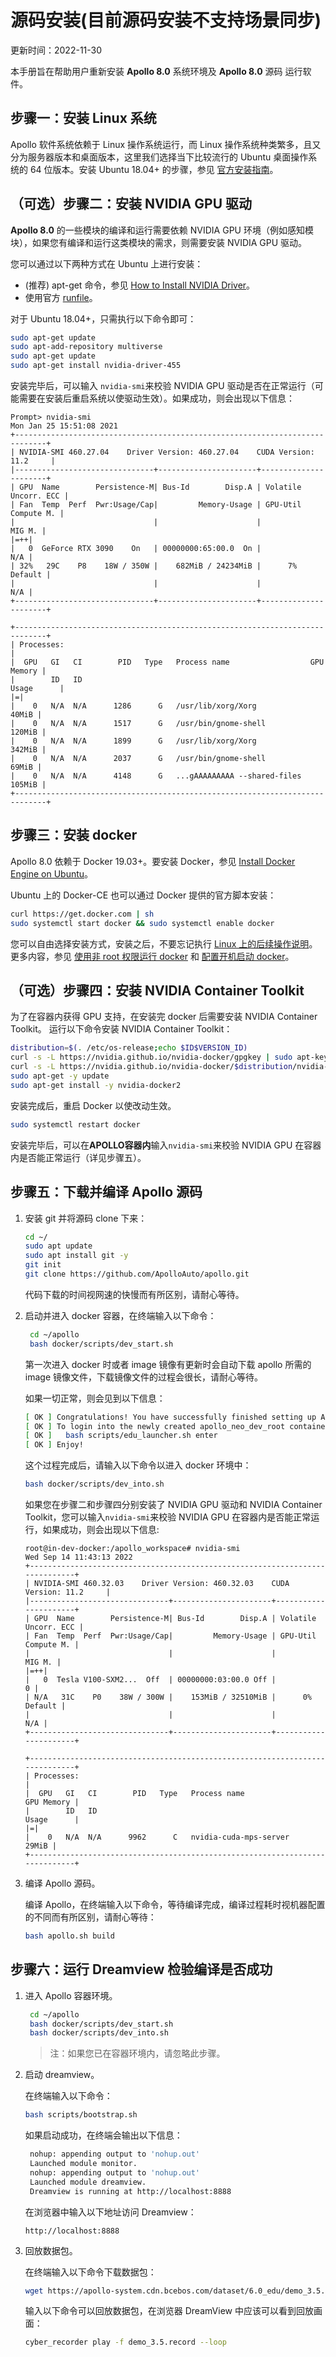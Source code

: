 
# 源码安装(目前源码安装不支持场景同步)

更新时间：2022-11-30

本手册旨在帮助用户重新安装 **Apollo 8.0** 系统环境及 **Apollo 8.0** 源码 运行软件。

## [](https://apollo.baidu.com/Apollo-Homepage-Document/Apollo_Doc_CN_8_0/%E5%AE%89%E8%A3%85%E8%AF%B4%E6%98%8E/%E6%BA%90%E7%A0%81%E5%AE%89%E8%A3%85#%E6%AD%A5%E9%AA%A4%E4%B8%80%EF%BC%9A%E5%AE%89%E8%A3%85-linux-%E7%B3%BB%E7%BB%9F)步骤一：安装 Linux 系统

Apollo 软件系统依赖于 Linux 操作系统运行，而 Linux 操作系统种类繁多，且又分为服务器版本和桌面版本，这里我们选择当下比较流行的 Ubuntu 桌面操作系统的 64 位版本。安装 Ubuntu 18.04+ 的步骤，参见 [官方安装指南](https://ubuntu.com/tutorials/install-ubuntu-desktop)。

## [](https://apollo.baidu.com/Apollo-Homepage-Document/Apollo_Doc_CN_8_0/%E5%AE%89%E8%A3%85%E8%AF%B4%E6%98%8E/%E6%BA%90%E7%A0%81%E5%AE%89%E8%A3%85#%EF%BC%88%E5%8F%AF%E9%80%89%EF%BC%89%E6%AD%A5%E9%AA%A4%E4%BA%8C%EF%BC%9A%E5%AE%89%E8%A3%85-nvidia-gpu-%E9%A9%B1%E5%8A%A8)（可选）步骤二：安装 NVIDIA GPU 驱动

**Apollo 8.0** 的一些模块的编译和运行需要依赖 NVIDIA GPU 环境（例如感知模块），如果您有编译和运行这类模块的需求，则需要安装 NVIDIA GPU 驱动。

您可以通过以下两种方式在 Ubuntu 上进行安装：

- (推荐) apt-get 命令，参见 [How to Install NVIDIA Driver](https://github.com/NVIDIA/nvidia-docker/wiki/Frequently-Asked-Questions#how-do-i-install-the-nvidia-driver)。
- 使用官方 [runfile](https://www.nvidia.com/en-us/drivers/unix/)。

对于 Ubuntu 18.04+，只需执行以下命令即可：

```bash
sudo apt-get update
sudo apt-add-repository multiverse
sudo apt-get update
sudo apt-get install nvidia-driver-455
```

安装完毕后，可以输入 `nvidia-smi`来校验 NVIDIA GPU 驱动是否在正常运行（可能需要在安装后重启系统以使驱动生效）。如果成功，则会出现以下信息：

```text
Prompt> nvidia-smi
Mon Jan 25 15:51:08 2021
+-----------------------------------------------------------------------------+
| NVIDIA-SMI 460.27.04    Driver Version: 460.27.04    CUDA Version: 11.2     |
|-------------------------------+----------------------+----------------------+
| GPU  Name        Persistence-M| Bus-Id        Disp.A | Volatile Uncorr. ECC |
| Fan  Temp  Perf  Pwr:Usage/Cap|         Memory-Usage | GPU-Util  Compute M. |
|                               |                      |               MIG M. |
|=++|
|   0  GeForce RTX 3090    On   | 00000000:65:00.0  On |                  N/A |
| 32%   29C    P8    18W / 350W |    682MiB / 24234MiB |      7%      Default |
|                               |                      |                  N/A |
+-------------------------------+----------------------+----------------------+

+-----------------------------------------------------------------------------+
| Processes:                                                                  |
|  GPU   GI   CI        PID   Type   Process name                  GPU Memory |
|        ID   ID                                                   Usage      |
|=|
|    0   N/A  N/A      1286      G   /usr/lib/xorg/Xorg                 40MiB |
|    0   N/A  N/A      1517      G   /usr/bin/gnome-shell              120MiB |
|    0   N/A  N/A      1899      G   /usr/lib/xorg/Xorg                342MiB |
|    0   N/A  N/A      2037      G   /usr/bin/gnome-shell               69MiB |
|    0   N/A  N/A      4148      G   ...gAAAAAAAAA --shared-files      105MiB |
+-----------------------------------------------------------------------------+
```

## [](https://apollo.baidu.com/Apollo-Homepage-Document/Apollo_Doc_CN_8_0/%E5%AE%89%E8%A3%85%E8%AF%B4%E6%98%8E/%E6%BA%90%E7%A0%81%E5%AE%89%E8%A3%85#%E6%AD%A5%E9%AA%A4%E4%B8%89%EF%BC%9A%E5%AE%89%E8%A3%85-docker)步骤三：安装 docker

Apollo 8.0 依赖于 Docker 19.03+。要安装 Docker，参见 [Install Docker Engine on Ubuntu](https://docs.docker.com/engine/install/ubuntu/)。

Ubuntu 上的 Docker-CE 也可以通过 Docker 提供的官方脚本安装：

```bash
curl https://get.docker.com | sh
sudo systemctl start docker && sudo systemctl enable docker
```

您可以自由选择安装方式，安装之后，不要忘记执行 [Linux 上的后续操作说明](https://docs.docker.com/engine/install/linux-postinstall/)。更多内容，参见 [使用非 root 权限运行 docker](https://docs.docker.com/engine/install/linux-postinstall/#manage-docker-as-a-non-root-user) 和 [配置开机启动 docker](https://docs.docker.com/engine/install/linux-postinstall/#configure-docker-to-start-on-boot)。

## [](https://apollo.baidu.com/Apollo-Homepage-Document/Apollo_Doc_CN_8_0/%E5%AE%89%E8%A3%85%E8%AF%B4%E6%98%8E/%E6%BA%90%E7%A0%81%E5%AE%89%E8%A3%85#%EF%BC%88%E5%8F%AF%E9%80%89%EF%BC%89%E6%AD%A5%E9%AA%A4%E5%9B%9B%EF%BC%9A%E5%AE%89%E8%A3%85-nvidia-container-toolkit)（可选）步骤四：安装 NVIDIA Container Toolkit

为了在容器内获得 GPU 支持，在安装完 docker 后需要安装 NVIDIA Container Toolkit。 运行以下命令安装 NVIDIA Container Toolkit：

```bash
distribution=$(. /etc/os-release;echo $ID$VERSION_ID)
curl -s -L https://nvidia.github.io/nvidia-docker/gpgkey | sudo apt-key add -
curl -s -L https://nvidia.github.io/nvidia-docker/$distribution/nvidia-docker.list | sudo tee /etc/apt/sources.list.d/nvidia-docker.list
sudo apt-get -y update
sudo apt-get install -y nvidia-docker2
```

安装完成后，重启 Docker 以使改动生效。

```bash
sudo systemctl restart docker
```

安装完毕后，可以在**APOLLO容器内**输入`nvidia-smi`来校验 NVIDIA GPU 在容器内是否能正常运行（详见步骤五）。

## [](https://apollo.baidu.com/Apollo-Homepage-Document/Apollo_Doc_CN_8_0/%E5%AE%89%E8%A3%85%E8%AF%B4%E6%98%8E/%E6%BA%90%E7%A0%81%E5%AE%89%E8%A3%85#%E6%AD%A5%E9%AA%A4%E4%BA%94%EF%BC%9A%E4%B8%8B%E8%BD%BD%E5%B9%B6%E7%BC%96%E8%AF%91-apollo-%E6%BA%90%E7%A0%81)步骤五：下载并编译 Apollo 源码

1. 安装 git 并将源码 clone 下来：
    
    ```bash
    cd ~/
    sudo apt update
    sudo apt install git -y
    git init
    git clone https://github.com/ApolloAuto/apollo.git
    ```
    
    代码下载的时间视网速的快慢而有所区别，请耐心等待。
    
2. 启动并进入 docker 容器，在终端输入以下命令：
    
    ```bash
     cd ~/apollo
     bash docker/scripts/dev_start.sh
    ```
    
    第一次进入 docker 时或者 image 镜像有更新时会自动下载 apollo 所需的 image 镜像文件，下载镜像文件的过程会很长，请耐心等待。
    
    如果一切正常，则会见到以下信息：
    
    ```bash
    [ OK ] Congratulations! You have successfully finished setting up Apollo Dev Environment.
    [ OK ] To login into the newly created apollo_neo_dev_root container, please run the following command:
    [ OK ]   bash scripts/edu_launcher.sh enter
    [ OK ] Enjoy!
    ```
    
    这个过程完成后，请输入以下命令以进入 docker 环境中：
    
    ```bash
    bash docker/scripts/dev_into.sh
    ```
    
    如果您在步骤二和步骤四分别安装了 NVIDIA GPU 驱动和 NVIDIA Container Toolkit，您可以输入`nvidia-smi`来校验 NVIDIA GPU 在容器内是否能正常运行，如果成功，则会出现以下信息:
    
    ```text
    root@in-dev-docker:/apollo_workspace# nvidia-smi 
    Wed Sep 14 11:43:13 2022       
    +-----------------------------------------------------------------------------+
    | NVIDIA-SMI 460.32.03    Driver Version: 460.32.03    CUDA Version: 11.2     |
    |-------------------------------+----------------------+----------------------+
    | GPU  Name        Persistence-M| Bus-Id        Disp.A | Volatile Uncorr. ECC |
    | Fan  Temp  Perf  Pwr:Usage/Cap|         Memory-Usage | GPU-Util  Compute M. |
    |                               |                      |               MIG M. |
    |=++|
    |   0  Tesla V100-SXM2...  Off  | 00000000:03:00.0 Off |                    0 |
    | N/A   31C    P0    38W / 300W |    153MiB / 32510MiB |      0%      Default |
    |                               |                      |                  N/A |
    +-------------------------------+----------------------+----------------------+
    
    +-----------------------------------------------------------------------------+
    | Processes:                                                                  |
    |  GPU   GI   CI        PID   Type   Process name                  GPU Memory |
    |        ID   ID                                                   Usage      |
    |=|
    |    0   N/A  N/A      9962      C   nvidia-cuda-mps-server             29MiB |
    +-----------------------------------------------------------------------------+
    ```
    
3. 编译 Apollo 源码。
    
    编译 Apollo，在终端输入以下命令，等待编译完成，编译过程耗时视机器配置的不同而有所区别，请耐心等待：
    
    ```bash
    bash apollo.sh build
    ```
    

## [](https://apollo.baidu.com/Apollo-Homepage-Document/Apollo_Doc_CN_8_0/%E5%AE%89%E8%A3%85%E8%AF%B4%E6%98%8E/%E6%BA%90%E7%A0%81%E5%AE%89%E8%A3%85#%E6%AD%A5%E9%AA%A4%E5%85%AD%EF%BC%9A%E8%BF%90%E8%A1%8C-dreamview-%E6%A3%80%E9%AA%8C%E7%BC%96%E8%AF%91%E6%98%AF%E5%90%A6%E6%88%90%E5%8A%9F)步骤六：运行 Dreamview 检验编译是否成功

1. 进入 Apollo 容器环境。
    
    ```bash
     cd ~/apollo
     bash docker/scripts/dev_start.sh
     bash docker/scripts/dev_into.sh
    ```
    
    > 注：如果您已在容器环境内，请忽略此步骤。
    
2. 启动 dreamview。
    
    在终端输入以下命令：
    
    ```bash
    bash scripts/bootstrap.sh
    ```
    
    如果启动成功，在终端会输出以下信息：
    
    ```bash
     nohup: appending output to 'nohup.out'
     Launched module monitor.
     nohup: appending output to 'nohup.out'
     Launched module dreamview.
     Dreamview is running at http://localhost:8888
    ```
    
    在浏览器中输入以下地址访问 Dreamview：
    
    ```text
    http://localhost:8888
    ```
    
3. 回放数据包。
    
    在终端输入以下命令下载数据包：
    
    ```bash
    wget https://apollo-system.cdn.bcebos.com/dataset/6.0_edu/demo_3.5.record
    ```
    
    输入以下命令可以回放数据包，在浏览器 DreamView 中应该可以看到回放画面：
    
    ```bash
    cyber_recorder play -f demo_3.5.record --loop
    ```
